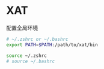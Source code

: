 # XAT

配置全局环境

```bash
# ~/.zshrc or ~/.bashrc
export PATH=$PATH:/path/to/xat/bin
```

```bash
source ~/.zshrc 
# source ~/.bashrc
```
